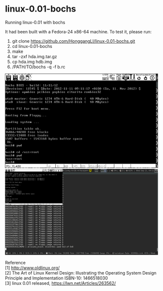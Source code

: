 # linux-0.01-bochs
Running linux-0.01 with bochs

It had been built with a Fedora-24 x86-64 machine. To test it, please run:  

1) git clone https://github.com/HonggangLI/linux-0.01-bochs.git  
2) cd linux-0.01-bochs  
3) make  
4) tar -zxf hda.img.tar.gz  
5) cp hda.img hdb.img  
6) /PATH/TO/bochs -q -f b.rc  


![Screenshot](linux-0.01-bochs.png)  
![Screenshot](linux-0.01.png)  

Reference  
[1] http://www.oldlinux.org/  
[2] The Art of Linux Kernel Design: Illustrating the Operating System Design Principle and Implementation ISBN-10: 1466518030  
[3] linux 0.01 released, https://lwn.net/Articles/263562/  
